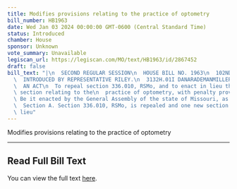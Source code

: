 ```yaml
---
title: Modifies provisions relating to the practice of optometry
bill_number: HB1963
date: Wed Jan 03 2024 00:00:00 GMT-0600 (Central Standard Time)
status: Introduced
chamber: House
sponsor: Unknown
vote_summary: Unavailable
legiscan_url: https://legiscan.com/MO/text/HB1963/id/2867452
draft: false
bill_text: "|\n  SECOND REGULAR SESSION\n  HOUSE BILL NO. 1963\n  102ND GENERAL ASSEMBLY\n\
  \  INTRODUCED BY REPRESENTATIVE RILEY.\n  3132H.01I DANARADEMANMILLER,ChiefClerk\n\
  \  AN ACT\n  To repeal section 336.010, RSMo, and to enact in lieu thereof one new\
  \ section relating to the\n  practice of optometry, with penalty provisions.\n \
  \ Be it enacted by the General Assembly of the state of Missouri, as follows:\n\
  \  Section A. Section 336.010, RSMo, is repealed and one new section enacted in\
  \ lieu"
---
```

Modifies provisions relating to the practice of optometry

---

## Read Full Bill Text

You can view the full text [here](https://legiscan.com/MO/text/HB1963/id/2867452).
